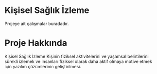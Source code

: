 # Kişisel Sağlık İzleme
Projeye ait çalışmalar buradadır.
# Proje Hakkında
Kişisel Sağlık İzleme
Kişinin fiziksel aktivitelerini ve yaşamsal belirtilerini sürekli izlemek ve insanları fiziksel olarak daha aktif olmaya motive etmek için yazılım çözümlerinin geliştirilmesi.
